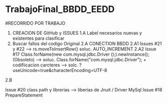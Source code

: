 # TrabajoFinal_BBDD_EEDD

#RECORRIDO POR TRABAJO
1. CREACION DE GitHub y ISSUES
  1.A Label necesarios nuevas y existentes para clasificar 
2. Buscar fallos del codigo Original
  2.A CONECTION BBDD 
    2.A1 Issues #21 y #22  -->  rs.moveToInsertRow()  soluc. AUTO_INCREMENT
    2.A2 Issue #17 Class.forName(new com.mysql.jdbc.Driver ();).newInstance(); (Obsoleto) --> soluc. Class.forName("com.mysql.jdbc.Driver"); +
                   codifiicacion carcteres --> solc. ?useUnicode=true&characterEncoding=UTF-8
    
    
  2.B 
  
  
  Issue #20  class path y librerias  --> liberias de Jnuit / Driver MySql 
  Issue  #18 PrepareStatement 
 
